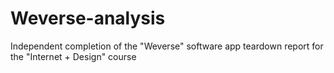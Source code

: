 # Weverse-analysis
Independent completion of the "Weverse" software app teardown report for the "Internet + Design" course
